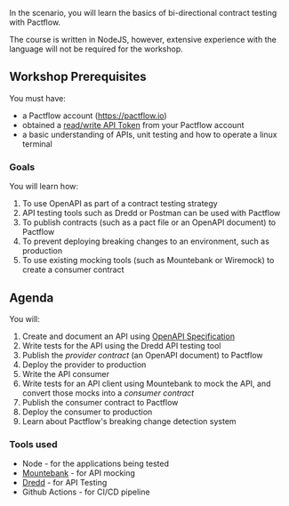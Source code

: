 In the scenario, you will learn the basics of bi-directional contract testing with Pactflow.

The course is written in NodeJS, however, extensive experience with the language will not be required for the workshop.

## Workshop Prerequisites

You must have:

- a Pactflow account (https://pactflow.io)
- obtained a [read/write API Token](https://docs.pactflow.io/#configuring-your-api-token) from your Pactflow account
- a basic understanding of APIs, unit testing and how to operate a linux terminal


### Goals

You will learn how:

1. To use OpenAPI as part of a contract testing strategy
1. API testing tools such as Dredd or Postman can be used with Pactflow
1. To publish contracts (such as a pact file or an OpenAPI document) to Pactflow
1. To prevent deploying breaking changes to an environment, such as production
1. To use existing mocking tools (such as Mountebank or Wiremock) to create a consumer contract

## Agenda

You will:

1. Create and document an API using [OpenAPI Specification](https://www.openapis.org/)
1. Write tests for the API using the Dredd API testing tool
1. Publish the _provider contract_ (an OpenAPI document) to Pactflow
1. Deploy the provider to production
1. Write the API consumer
1. Write tests for an API client using Mountebank to mock the API, and convert those mocks into a _consumer contract_
1. Publish the consumer contract to Pactflow
1. Deploy the consumer to production
1. Learn about Pactflow's breaking change detection system

### Tools used

- Node - for the applications being tested
- [Mountebank](http://www.mbtest.org/) - for API mocking
- [Dredd](https://dredd.org/en/latest/index.html) - for API Testing
- Github Actions - for CI/CD pipeline